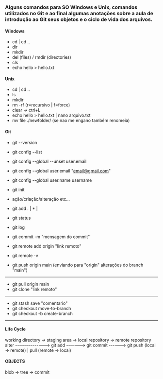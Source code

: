 ### Alguns comandos para SO Windows e Unix, comandos utilizados no Git e ao final algumas anotações sobre a aula de introdução ao Git seus objetos e o ciclo de vida dos arquivos.  

#### Windows
- cd | cd ..  
- dir  
- mkdir  
- del (files) / rmdir (directories)  
- cls  
- echo hello > hello.txt  

#### Unix  
- cd | cd ..  
- ls  
- mkdir  
- rm -rf (r=recursivo | f=force)  
- clear -> ctrl+L  
- echo hello > hello.txt | nano arquivo.txt  
- mv file ./newfolder/ (se nao me engano também renomeia)  

#### Git  
- git --version  
- git config --list  
- git config --global --unset user.email  
- git config --global user.email "email@gmail.com"  
- git config --global user.name username  

- git init  
- ação/criação/alteração etc...  
- git add . | * | <file>  
- git status  
- git log  
- git commit -m "mensagem do commit"  
- git remote add origin "link remoto"  
- git remote -v  
- git push origin main (enviando para "origin" alterações do branch "main")  
---
- git pull origin main  
- git clone "link remoto"  
---
- git stash save "comentario"
- git checkout move-to-branch  
- git checkout -b create-branch  
---
#### Life Cycle 
working directory -> staging area -> local repository -> remote repository  
alter ---------------> git add -------> git commit ------> git push (local -> remote) | pull (remote -> local)  

#### OBJECTS
blob -> tree -> commit
